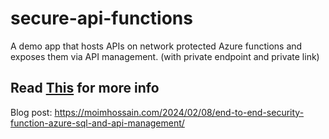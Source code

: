

# secure-api-functions
A demo app that hosts APIs on network protected Azure functions and exposes them via API management. (with private endpoint and private link)


## Read [This](https://moimhossain.com/2024/02/08/end-to-end-security-function-azure-sql-and-api-management/) for more info


Blog post: https://moimhossain.com/2024/02/08/end-to-end-security-function-azure-sql-and-api-management/